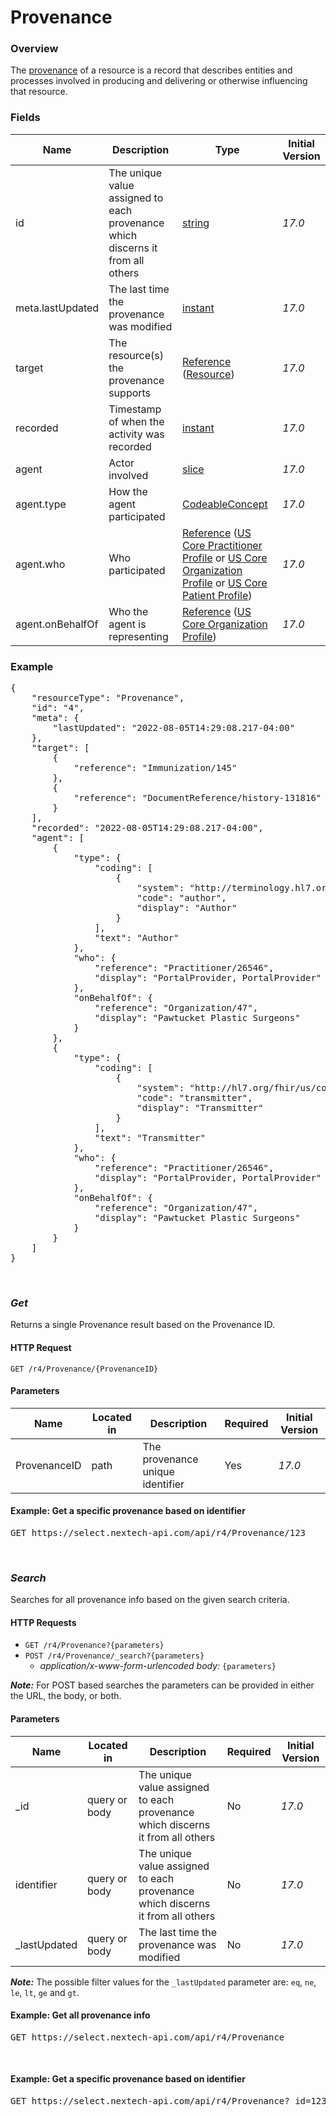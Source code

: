 # Provenance

### Overview
The [provenance](https://www.hl7.org/fhir/us/core/STU3.1.1/StructureDefinition-us-core-provenance.html) of a resource is a record that describes entities and processes involved in producing and delivering or otherwise influencing that resource.

### Fields
| Name | Description | Type | Initial Version |
| ---- | ----------- | ---- | --------------- |
| id | The unique value assigned to each provenance which discerns it from all others | [string](https://www.hl7.org/fhir/R4/datatypes.html#string) | _17.0_ |
| meta.lastUpdated | The last time the provenance was modified | [instant](https://hl7.org/fhir/R4/datatypes.html#instant) | _17.0_ |
| target | The resource(s) the provenance supports | [Reference](http://hl7.org/fhir/R4/references.html#Reference) ([Resource](http://hl7.org/fhir/R4/resource.html)) | _17.0_ |
| recorded | Timestamp of when the activity was recorded |  [instant](http://hl7.org/fhir/R4/datatypes.html#instant) | _17.0_ |
| agent | Actor involved | [slice](http://hl7.org/fhir/R4/profiling.html#slicing) | _17.0_ |
| agent.type | How the agent participated | [CodeableConcept](http://hl7.org/fhir/R4/datatypes.html#CodeableConcept) | _17.0_ |
| agent.who | Who participated | [Reference](http://hl7.org/fhir/R4/references.html#Reference) ([US Core Practitioner Profile](https://www.hl7.org/fhir/us/core/STU3.1.1/StructureDefinition-us-core-practitioner.html) or [US Core Organization Profile](https://www.hl7.org/fhir/us/core/STU3.1.1/StructureDefinition-us-core-organization.html) or [US Core Patient Profile](https://www.hl7.org/fhir/us/core/STU3.1.1/StructureDefinition-us-core-patient.html)) | _17.0_ |
| agent.onBehalfOf | Who the agent is representing | [Reference](http://hl7.org/fhir/R4/references.html#Reference) ([US Core Organization Profile](https://www.hl7.org/fhir/us/core/STU3.1.1/StructureDefinition-us-core-organization.html)) | _17.0_ |

### Example
<pre class="center-column">
{
    "resourceType": "Provenance",
    "id": "4",
    "meta": {
        "lastUpdated": "2022-08-05T14:29:08.217-04:00"
    },
    "target": [
        {
            "reference": "Immunization/145"
        },
        {
            "reference": "DocumentReference/history-131816"
        }
    ],
    "recorded": "2022-08-05T14:29:08.217-04:00",
    "agent": [
        {
            "type": {
                "coding": [
                    {
                        "system": "http://terminology.hl7.org/CodeSystem/provenance-participant-type",
                        "code": "author",
                        "display": "Author"
                    }
                ],
                "text": "Author"
            },
            "who": {
                "reference": "Practitioner/26546",
                "display": "PortalProvider, PortalProvider"
            },
            "onBehalfOf": {
                "reference": "Organization/47",
                "display": "Pawtucket Plastic Surgeons"
            }
        },
        {
            "type": {
                "coding": [
                    {
                        "system": "http://hl7.org/fhir/us/core/CodeSystem/us-core-provenance-participant-type",
                        "code": "transmitter",
                        "display": "Transmitter"
                    }
                ],
                "text": "Transmitter"
            },
            "who": {
                "reference": "Practitioner/26546",
                "display": "PortalProvider, PortalProvider"
            },
            "onBehalfOf": {
                "reference": "Organization/47",
                "display": "Pawtucket Plastic Surgeons"
            }
        }
    ]
}
</pre>
&nbsp;

### *Get*
Returns a single Provenance result based on the Provenance ID.

#### HTTP Request 
`GET /r4/Provenance/{ProvenanceID}` 

#### Parameters
| Name | Located in | Description | Required | Initial Version |
| ---- | ---------- | ----------- | -------- | --------------- |
| ProvenanceID | path | The provenance unique identifier | Yes | _17.0_ |

#### Example: Get a specific provenance based on identifier

<pre class="center-column">
GET https://select.nextech-api.com/api/r4/Provenance/123
</pre>
&nbsp;

### *Search*
Searches for all provenance info based on the given search criteria.

#### HTTP Requests
- `GET /r4/Provenance?{parameters}`
- `POST /r4/Provenance/_search?{parameters}`
  - *application/x-www-form-urlencoded body:* `{parameters}`

**_Note:_**  For POST based searches the parameters can be provided in either the URL, the body, or both. 


#### Parameters
| Name | Located in | Description | Required | Initial Version |
| ---- | ---------- | ----------- | -------- | --------------- |
| _id | query or body | The unique value assigned to each provenance which discerns it from all others |  No | _17.0_ |
| identifier | query or body | The unique value assigned to each provenance which discerns it from all others |  No | _17.0_ |
| _lastUpdated | query or body | The last time the provenance was modified | No | _17.0_ |

**_Note:_**  The possible filter values for the `_lastUpdated` parameter are: `eq`, `ne`, `le`, `lt`, `ge` and `gt`. 

#### Example: Get all provenance info

<pre class="center-column">
GET https://select.nextech-api.com/api/r4/Provenance
</pre>
&nbsp;

#### Example: Get a specific provenance based on identifier

<pre class="center-column">
GET https://select.nextech-api.com/api/r4/Provenance?_id=123
</pre>
&nbsp;